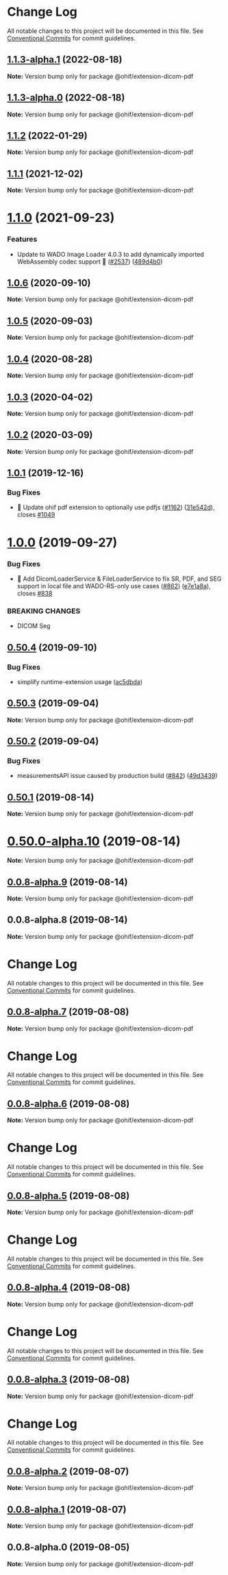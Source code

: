 # Change Log

All notable changes to this project will be documented in this file.
See [Conventional Commits](https://conventionalcommits.org) for commit guidelines.

## [1.1.3-alpha.1](https://github.com/OHIF/Viewers/compare/@ohif/extension-dicom-pdf@1.1.3-alpha.0...@ohif/extension-dicom-pdf@1.1.3-alpha.1) (2022-08-18)

**Note:** Version bump only for package @ohif/extension-dicom-pdf





## [1.1.3-alpha.0](https://github.com/OHIF/Viewers/compare/@ohif/extension-dicom-pdf@1.1.2...@ohif/extension-dicom-pdf@1.1.3-alpha.0) (2022-08-18)

**Note:** Version bump only for package @ohif/extension-dicom-pdf





## [1.1.2](https://github.com/OHIF/Viewers/compare/@ohif/extension-dicom-pdf@1.1.1...@ohif/extension-dicom-pdf@1.1.2) (2022-01-29)

**Note:** Version bump only for package @ohif/extension-dicom-pdf





## [1.1.1](https://github.com/OHIF/Viewers/compare/@ohif/extension-dicom-pdf@1.1.0...@ohif/extension-dicom-pdf@1.1.1) (2021-12-02)

**Note:** Version bump only for package @ohif/extension-dicom-pdf





# [1.1.0](https://github.com/OHIF/Viewers/compare/@ohif/extension-dicom-pdf@1.0.6...@ohif/extension-dicom-pdf@1.1.0) (2021-09-23)


### Features

* Update to WADO Image Loader 4.0.3 to add dynamically imported WebAssembly codec support 🚀 ([#2537](https://github.com/OHIF/Viewers/issues/2537)) ([489d4b0](https://github.com/OHIF/Viewers/commit/489d4b0584f4657ceda1c5b9b68d5e9733827e47))





## [1.0.6](https://github.com/OHIF/Viewers/compare/@ohif/extension-dicom-pdf@1.0.5...@ohif/extension-dicom-pdf@1.0.6) (2020-09-10)

**Note:** Version bump only for package @ohif/extension-dicom-pdf





## [1.0.5](https://github.com/OHIF/Viewers/compare/@ohif/extension-dicom-pdf@1.0.4...@ohif/extension-dicom-pdf@1.0.5) (2020-09-03)

**Note:** Version bump only for package @ohif/extension-dicom-pdf





## [1.0.4](https://github.com/OHIF/Viewers/compare/@ohif/extension-dicom-pdf@1.0.3...@ohif/extension-dicom-pdf@1.0.4) (2020-08-28)

**Note:** Version bump only for package @ohif/extension-dicom-pdf





## [1.0.3](https://github.com/OHIF/Viewers/compare/@ohif/extension-dicom-pdf@1.0.2...@ohif/extension-dicom-pdf@1.0.3) (2020-04-02)

**Note:** Version bump only for package @ohif/extension-dicom-pdf





## [1.0.2](https://github.com/OHIF/Viewers/compare/@ohif/extension-dicom-pdf@1.0.1...@ohif/extension-dicom-pdf@1.0.2) (2020-03-09)

**Note:** Version bump only for package @ohif/extension-dicom-pdf





## [1.0.1](https://github.com/OHIF/Viewers/compare/@ohif/extension-dicom-pdf@1.0.0...@ohif/extension-dicom-pdf@1.0.1) (2019-12-16)


### Bug Fixes

* 🐛 Update ohif pdf extension to optionally use pdfjs ([#1162](https://github.com/OHIF/Viewers/issues/1162)) ([31e542d](https://github.com/OHIF/Viewers/commit/31e542dfd973c3e982ede6d02d79bfe65175e792)), closes [#1049](https://github.com/OHIF/Viewers/issues/1049)





# [1.0.0](https://github.com/OHIF/Viewers/compare/@ohif/extension-dicom-pdf@0.50.4...@ohif/extension-dicom-pdf@1.0.0) (2019-09-27)


### Bug Fixes

* 🐛 Add DicomLoaderService & FileLoaderService to fix SR, PDF, and SEG support in local file and WADO-RS-only use cases ([#862](https://github.com/OHIF/Viewers/issues/862)) ([e7e1a8a](https://github.com/OHIF/Viewers/commit/e7e1a8a)), closes [#838](https://github.com/OHIF/Viewers/issues/838)


### BREAKING CHANGES

* DICOM Seg





## [0.50.4](https://github.com/OHIF/Viewers/compare/@ohif/extension-dicom-pdf@0.50.3...@ohif/extension-dicom-pdf@0.50.4) (2019-09-10)


### Bug Fixes

* simplify runtime-extension usage ([ac5dbda](https://github.com/OHIF/Viewers/commit/ac5dbda))





## [0.50.3](https://github.com/OHIF/Viewers/compare/@ohif/extension-dicom-pdf@0.50.2...@ohif/extension-dicom-pdf@0.50.3) (2019-09-04)

**Note:** Version bump only for package @ohif/extension-dicom-pdf





## [0.50.2](https://github.com/OHIF/Viewers/compare/@ohif/extension-dicom-pdf@0.50.1...@ohif/extension-dicom-pdf@0.50.2) (2019-09-04)


### Bug Fixes

* measurementsAPI issue caused by production build ([#842](https://github.com/OHIF/Viewers/issues/842)) ([49d3439](https://github.com/OHIF/Viewers/commit/49d3439))





## [0.50.1](https://github.com/OHIF/Viewers/compare/@ohif/extension-dicom-pdf@0.50.0-alpha.10...@ohif/extension-dicom-pdf@0.50.1) (2019-08-14)

**Note:** Version bump only for package @ohif/extension-dicom-pdf





# [0.50.0-alpha.10](https://github.com/OHIF/Viewers/compare/@ohif/extension-dicom-pdf@0.0.8-alpha.9...@ohif/extension-dicom-pdf@0.50.0-alpha.10) (2019-08-14)

**Note:** Version bump only for package @ohif/extension-dicom-pdf





## [0.0.8-alpha.9](https://github.com/OHIF/Viewers/compare/@ohif/extension-dicom-pdf@0.0.8-alpha.8...@ohif/extension-dicom-pdf@0.0.8-alpha.9) (2019-08-14)

**Note:** Version bump only for package @ohif/extension-dicom-pdf





## 0.0.8-alpha.8 (2019-08-14)

**Note:** Version bump only for package @ohif/extension-dicom-pdf





# Change Log

All notable changes to this project will be documented in this file. See
[Conventional Commits](https://conventionalcommits.org) for commit guidelines.

## [0.0.8-alpha.7](https://github.com/OHIF/Viewers/compare/@ohif/extension-dicom-pdf@0.0.8-alpha.6...@ohif/extension-dicom-pdf@0.0.8-alpha.7) (2019-08-08)

**Note:** Version bump only for package @ohif/extension-dicom-pdf

# Change Log

All notable changes to this project will be documented in this file. See
[Conventional Commits](https://conventionalcommits.org) for commit guidelines.

## [0.0.8-alpha.6](https://github.com/OHIF/Viewers/compare/@ohif/extension-dicom-pdf@0.0.8-alpha.5...@ohif/extension-dicom-pdf@0.0.8-alpha.6) (2019-08-08)

**Note:** Version bump only for package @ohif/extension-dicom-pdf

# Change Log

All notable changes to this project will be documented in this file. See
[Conventional Commits](https://conventionalcommits.org) for commit guidelines.

## [0.0.8-alpha.5](https://github.com/OHIF/Viewers/compare/@ohif/extension-dicom-pdf@0.0.8-alpha.4...@ohif/extension-dicom-pdf@0.0.8-alpha.5) (2019-08-08)

**Note:** Version bump only for package @ohif/extension-dicom-pdf

# Change Log

All notable changes to this project will be documented in this file. See
[Conventional Commits](https://conventionalcommits.org) for commit guidelines.

## [0.0.8-alpha.4](https://github.com/OHIF/Viewers/compare/@ohif/extension-dicom-pdf@0.0.8-alpha.3...@ohif/extension-dicom-pdf@0.0.8-alpha.4) (2019-08-08)

**Note:** Version bump only for package @ohif/extension-dicom-pdf

# Change Log

All notable changes to this project will be documented in this file. See
[Conventional Commits](https://conventionalcommits.org) for commit guidelines.

## [0.0.8-alpha.3](https://github.com/OHIF/Viewers/compare/@ohif/extension-dicom-pdf@0.0.8-alpha.2...@ohif/extension-dicom-pdf@0.0.8-alpha.3) (2019-08-08)

**Note:** Version bump only for package @ohif/extension-dicom-pdf

# Change Log

All notable changes to this project will be documented in this file. See
[Conventional Commits](https://conventionalcommits.org) for commit guidelines.

## [0.0.8-alpha.2](https://github.com/OHIF/Viewers/compare/@ohif/extension-dicom-pdf@0.0.8-alpha.1...@ohif/extension-dicom-pdf@0.0.8-alpha.2) (2019-08-07)

**Note:** Version bump only for package @ohif/extension-dicom-pdf

## [0.0.8-alpha.1](https://github.com/OHIF/Viewers/compare/@ohif/extension-dicom-pdf@0.0.8-alpha.0...@ohif/extension-dicom-pdf@0.0.8-alpha.1) (2019-08-07)

**Note:** Version bump only for package @ohif/extension-dicom-pdf

## 0.0.8-alpha.0 (2019-08-05)

**Note:** Version bump only for package @ohif/extension-dicom-pdf

